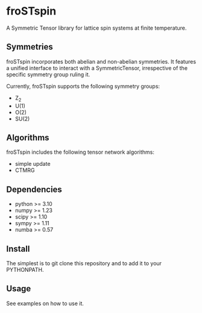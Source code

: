 # froSTspin
A Symmetric Tensor library for lattice spin systems at finite temperature.

## Symmetries
froSTspin incorporates both abelian and non-abelian symmetries. It features a unified interface to interact with a SymmetricTensor, irrespective of the specific symmetry group ruling it.

Currently, froSTspin supports the following symmetry groups:
- Z<sub>2</sub>
- U(1)
- O(2)
- SU(2)

## Algorithms
froSTspin includes the following tensor network algorithms:
- simple update
- CTMRG

## Dependencies
- python >= 3.10
- numpy >= 1.23
- scipy >= 1.10
- sympy >= 1.11
- numba >= 0.57

## Install
The simplest is to git clone this repository and to add it to your PYTHONPATH.

## Usage
See examples on how to use it.
